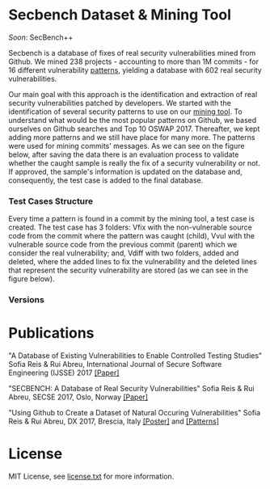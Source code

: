 # Secbench Dataset & Mining Tool

_Soon_: SecBench++

Secbench is a database of fixes of real security vulnerabilities mined from Github. We mined 238 projects - accounting to more than 1M commits - for 16 different vulnerability [patterns](https://tqrg.github.io/secbench/patterns.html), yielding a database with 602 real security vulnerabilities. 

Our main goal with this approach is the identification and extraction of real security vulnerabilities patched by developers. We started with the identification of several security patterns to use on our [mining tool](https://github.com/TQRG/secbench-mining-tool). To understand what would be the most popular patterns on Github, we based ourselves on Github searches and Top 10 OSWAP 2017. Thereafter, we kept adding more patterns and we still have place for many more. The patterns were used for mining commits' messages. As we can see on the figure below, after saving the data there is an evaluation process to validate whether the caught sample is really the fix of a security vulnerability or not. If approved, the sample's information is updated on the database and, consequently, the test case is added to the final database.


### Test Cases Structure

Every time a pattern is found in a commit by the mining tool, a test case is created. The test case has 3 folders: Vfix with the non-vulnerable source code from the commit where the pattern was caught (child), Vvul with the vulnerable source code from the previous commit (parent) which we consider the real vulnerability; and, Vdiff with two folders, added and deleted, where the added lines to fix the vulnerability and the deleted lines that represent the security vulnerability are stored (as we can see in the figure below).

### Versions



# Publications

"A Database of Existing Vulnerabilities to Enable Controlled Testing Studies" Sofia Reis & Rui Abreu, International Journal of Secure Software Engineering (IJSSE) 2017 [[Paper]](https://www.igi-global.com/article/a-database-of-existing-vulnerabilities-to-enable-controlled-testing-studies/201213)

"SECBENCH: A Database of Real Security Vulnerabilities" Sofia Reis & Rui Abreu, SECSE 2017, Oslo, Norway [[Paper]](http://ceur-ws.org/Vol-1977/paper6.pdf)

"Using Github to Create a Dataset of Natural Occuring Vulnerabilities" Sofia Reis & Rui Abreu, DX 2017, Brescia, Italy [[Poster]](https://github.com/TQRG/secbench/raw/master/papers/dx17/poster.pdf) and [[Patterns]](https://github.com/TQRG/secbench/raw/master/papers/dx17/patterns.pdf)


# License
MIT License, see [license.txt](https://github.com/TQRG/secbench/blob/master/license.txt) for more information.
